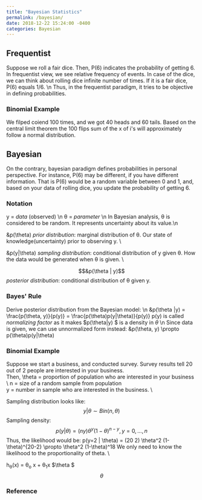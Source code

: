 ```yaml
---
title: "Bayesian Statistics"
permalink: /bayesian/
date: 2018-12-22 15:24:00 -0400
categories: Bayesian
---
```

## Frequentist
Suppose we roll a fair dice. Then, P(6) indicates the probability of getting 6. 
In frequentist view, we see relative frequency of events. In case of the dice, we can think about rolling dice infinite number of times. 
If it is a fair dice, P(6) equals 1/6. \n
Thus, in the frequentist paradigm, it tries to be objective in defining probabilities.

### Binomial Example
We filped coiend 100 times, and we got 40 heads and 60 tails. Based on the central limit theorem the 100 flips sum of the x of i's will approximately follow a normal distribution.
$$  $$

## Bayesian
On the contrary, bayesian paradigm defines probabilities in personal perspective. 
For instance, P(6) may be different, if you have different information. 
That is P(6) would be a random variable between 0 and 1, and, based on your data of rolling dice, you update the probability of getting 6.

### Notation
y = *data* (observed) \n
&theta; = *parameter* \n
In Bayesian analysis, &theta; is considered to be random. It represents uncertainty about its value.\n

&p(\theta)
*prior distribution*: marginal distribution of &theta;. Our state of knowledge(uncertainty) prior to observing y. \

&p(y|\theta)
*sampling distribution*: conditional distribution of y given &theta;. How the data would be generated when &theta; is given. \

$$&p(\theta | y)$$ 
*posterior distribution*: conditional distribution of &theta; given y.

### Bayes' Rule
Derive posterior distribution from the Bayesian model: \n
&p(\theta |y) = \frac{p(\theta, y)}{p(y)} = \frac{p(\theta)p(y|\theta)}{p(y)} 
p(y) is called *normalizing factor* as it makes $p(\theta|y) $ is a density in $\theta$ \n
Since data is given, we can use unnormalized form instead:
&p(\theta, y) \propto p(\theta)p(y|\theta)

### Binomial Example
Suppose we start a business, and conducted survey. Survey results tell 20 out of 2 people are interested in your business. \
Then, \theta = proportion of population who are interested in your business \ 
n = size of a random sample from population \
y = number in sample who are interested in the business. \ 

Sampling distribution looks like: \
$$ y| \theta \sim Bin(n, \theta) $$
Sampling density: \
$$ p(y|\theta) = (n y) \theta^y (1-\theta)^{n-y}, y=0, ..., n $$
Thus, the likelihood would be:
p(y=2 | \theta) = (20 2) \theta^2 (1-\theta)^{20-2} \propto \theta^2 (1-\theta)^18
We only need to know the likelihood to the proportionality of theta. \


 h<sub>&theta;</sub>(x) = &theta;<sub>o</sub> x + &theta;<sub>1</sub>x
$\theta $
$$\theta $$
### Reference
